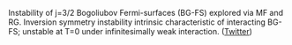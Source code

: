 
Instability of j=3/2 Bogoliubov Fermi-surfaces (BG-FS) explored via MF and RG. Inversion symmetry instability intrinsic characteristic of interacting BG-FS; unstable at T=0 under infinitesimally weak interaction. ([Twitter](https://twitter.com/JoshuahHeath/status/1197542855520092160))
